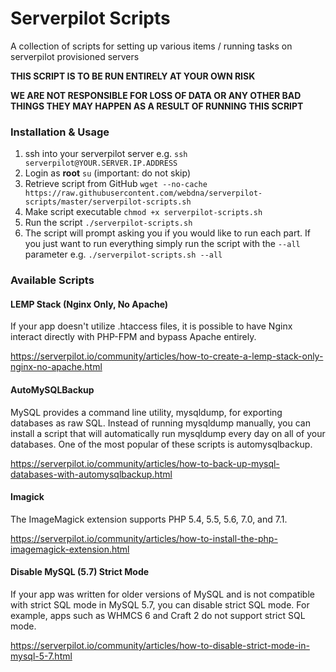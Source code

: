 # Serverpilot Scripts
A collection of scripts for setting up various items / running tasks on serverpilot provisioned servers

**THIS SCRIPT IS TO BE RUN ENTIRELY AT YOUR OWN RISK**

**WE ARE NOT RESPONSIBLE FOR LOSS OF DATA OR ANY OTHER BAD THINGS THEY MAY HAPPEN AS A RESULT OF RUNNING THIS SCRIPT**

### Installation & Usage

1. ssh into your serverpilot server e.g. `ssh serverpilot@YOUR.SERVER.IP.ADDRESS`
1. Login as **root** `su` (important: do not skip)
1. Retrieve script from GitHub `wget --no-cache https://raw.githubusercontent.com/webdna/serverpilot-scripts/master/serverpilot-scripts.sh`
1. Make script executable `chmod +x serverpilot-scripts.sh`
1. Run the script `./serverpilot-scripts.sh`
1. The script will prompt asking you if you would like to run each part. If you just want to run everything simply run the script with the `--all` parameter e.g. `./serverpilot-scripts.sh --all`

### Available Scripts

#### LEMP Stack (Nginx Only, No Apache)
If your app doesn't utilize .htaccess files, it is possible to have Nginx interact directly with PHP-FPM and bypass Apache entirely.

https://serverpilot.io/community/articles/how-to-create-a-lemp-stack-only-nginx-no-apache.html

#### AutoMySQLBackup
MySQL provides a command line utility, mysqldump, for exporting databases as raw SQL. Instead of running mysqldump manually, you can install a script that will automatically run mysqldump every day on all of your databases. One of the most popular of these scripts is automysqlbackup.

https://serverpilot.io/community/articles/how-to-back-up-mysql-databases-with-automysqlbackup.html

#### Imagick
The ImageMagick extension supports PHP 5.4, 5.5, 5.6, 7.0, and 7.1.

https://serverpilot.io/community/articles/how-to-install-the-php-imagemagick-extension.html

#### Disable MySQL (5.7) Strict Mode
If your app was written for older versions of MySQL and is not compatible with strict SQL mode in MySQL 5.7, you can disable strict SQL mode. For example, apps such as WHMCS 6 and Craft 2 do not support strict SQL mode.

https://serverpilot.io/community/articles/how-to-disable-strict-mode-in-mysql-5-7.html
